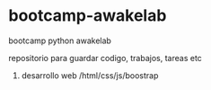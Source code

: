 # bootcamp-awakelab
bootcamp python  awakelab

repositorio para guardar codigo, trabajos, tareas etc

1. desarrollo web /html/css/js/boostrap